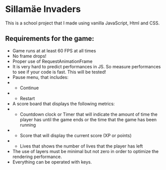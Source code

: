 # Sillamäe Invaders

This is a school project that I made using vanilla JavaScript, Html and CSS.

## Requirements for the game:
- Game runs at at least 60 FPS at all times
- No frame drops!
- Proper use of RequestAnimationFrame
- It is very hard to predict performances in JS. So measure performances to see if your code is fast. This will be tested!
- Pause menu, that includes:
- - Continue
- - Restart
- A score board that displays the following metrics:
- - Countdown clock or Timer that will indicate the amount of time the player has until the game ends or the time that the game has been running
- - Score that will display the current score (XP or points)
- - Lives that shows the number of lives that the player has left
- The use of layers must be minimal but not zero in order to optimize the rendering performance.
- Everything can be operated with keys.